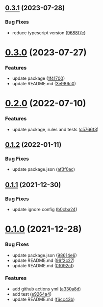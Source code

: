## [0.3.1](https://github.com/VicSolWang/eslint-config-wzx-nuxt/compare/v0.3.0...v0.3.1) (2023-07-28)


### Bug Fixes

* reduce typescript version ([9688f7c](https://github.com/VicSolWang/eslint-config-wzx-nuxt/commit/9688f7cfd9b08c1c616f05453bf02e708c93da44))

# [0.3.0](https://github.com/VicSolWang/eslint-config-wzx-nuxt/compare/v0.2.0...v0.3.0) (2023-07-27)


### Features

* update package ([1f41700](https://github.com/VicSolWang/eslint-config-wzx-nuxt/commit/1f417002c50e5876c72e5ef75f0f5702081e1abb))
* update README.md ([3e986c0](https://github.com/VicSolWang/eslint-config-wzx-nuxt/commit/3e986c0b44ec09b25f3b085abc2321b421496fd4))

# [0.2.0](https://github.com/VicSolWang/eslint-config-wzx-nuxt/compare/v0.1.2...v0.2.0) (2022-07-10)


### Features

* update package, rules and tests ([c5766f3](https://github.com/VicSolWang/eslint-config-wzx-nuxt/commit/c5766f3af86c9d062bb8d17b0fc26a1e9afa1f37))

## [0.1.2](https://github.com/VicSolWang/eslint-config-wzx-nuxt/compare/v0.1.1...v0.1.2) (2022-01-11)


### Bug Fixes

* update package.json ([af3f0ac](https://github.com/VicSolWang/eslint-config-wzx-nuxt/commit/af3f0ac64b43692bb9fd9f7ffef6502019b99fcd))

## [0.1.1](https://github.com/VicSolWang/eslint-config-wzx-nuxt/compare/v0.1.0...v0.1.1) (2021-12-30)


### Bug Fixes

* update ignore config ([b0cba24](https://github.com/VicSolWang/eslint-config-wzx-nuxt/commit/b0cba243f7f714b9a57de6c131a8950e2d75601e))

# [0.1.0](https://github.com/VicSolWang/eslint-config-wzx-nuxt/compare/v0.0.1...v0.1.0) (2021-12-28)


### Bug Fixes

* update package.json ([98614e6](https://github.com/VicSolWang/eslint-config-wzx-nuxt/commit/98614e6063b60cb74dfed5e1510f6365f3741674))
* update README.md ([96f2c27](https://github.com/VicSolWang/eslint-config-wzx-nuxt/commit/96f2c279e4441b37096d30f5ea8b085947f62938))
* update README.md ([0f092cf](https://github.com/VicSolWang/eslint-config-wzx-nuxt/commit/0f092cf3e4855cccf3b73ae8a2bd2800afe03c3b))


### Features

* add github actions yml ([a330a8d](https://github.com/VicSolWang/eslint-config-wzx-nuxt/commit/a330a8dd68bc4f201dbb5cb1ac1d9999f393e39d))
* add test ([e9264a4](https://github.com/VicSolWang/eslint-config-wzx-nuxt/commit/e9264a4611d9774378abcc58225806594e83f097))
* update README.md ([f6cc43b](https://github.com/VicSolWang/eslint-config-wzx-nuxt/commit/f6cc43b6e3211868175893c70dfc7a1f424ad577))
